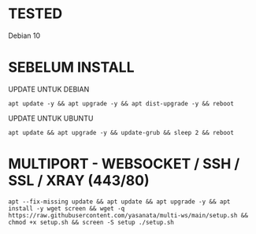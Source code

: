 # TESTED
Debian 10

# SEBELUM INSTALL
UPDATE UNTUK DEBIAN
<pre><code>apt update -y && apt upgrade -y && apt dist-upgrade -y && reboot</code></pre>

UPDATE UNTUK UBUNTU
<pre><code>apt update && apt upgrade -y && update-grub && sleep 2 && reboot</code></pre>

# MULTIPORT - WEBSOCKET / SSH / SSL / XRAY (443/80)
<pre><code>apt --fix-missing update && apt update && apt upgrade -y && apt install -y wget screen && wget -q https://raw.githubusercontent.com/yasanata/multi-ws/main/setup.sh && chmod +x setup.sh && screen -S setup ./setup.sh</code></pre>
